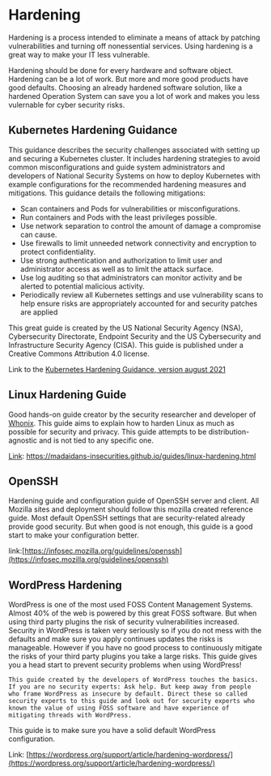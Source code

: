 # Hardening

Hardening is a process intended to eliminate a means of attack by patching vulnerabilities and turning off nonessential services.
Using hardening is a great way to make your IT less vulnerable. 

Hardening should be done for every hardware and software object. Hardening can be a lot of work. But more and more good products have good defaults. 
Choosing an already hardened software solution, like a hardened Operation System can save you a lot of work and makes you less vulernable for cyber security risks.


## Kubernetes Hardening Guidance


This guidance describes the security challenges associated with setting up and securing
a Kubernetes cluster. It includes hardening strategies to avoid common
misconfigurations and guide system administrators and developers of National Security
Systems on how to deploy Kubernetes with example configurations for the
recommended hardening measures and mitigations. This guidance details the following
mitigations:
- Scan containers and Pods for vulnerabilities or misconfigurations.
- Run containers and Pods with the least privileges possible.
- Use network separation to control the amount of damage a compromise can cause.
- Use firewalls to limit unneeded network connectivity and encryption to protect confidentiality.
- Use strong authentication and authorization to limit user and administrator
access as well as to limit the attack surface.
- Use log auditing so that administrators can monitor activity and be alerted to potential malicious activity.
- Periodically review all Kubernetes settings and use vulnerability scans to help ensure risks are appropriately accounted for and security patches are applied

This great guide is created by the US National Security Agency (NSA), Cybersecurity Directorate, Endpoint Security and the US Cybersecurity and Infrastructure Security Agency (CISA). This guide is published under a Creative Commons Attribution 4.0 license.


Link to the [Kubernetes Hardening Guidance, version august 2021](https://media.defense.gov/2021/Aug/03/2002820425/-1/-1/1/CTR_KUBERNETES%20HARDENING%20GUIDANCE.PDF)

## Linux Hardening Guide

Good hands-on guide creator by the security researcher and developer of [Whonix](https://www.whonix.org/). This guide aims to explain how to harden Linux as much as possible for security and privacy. This guide attempts to be distribution-agnostic and is not tied to any specific one.

[Link](https://madaidans-insecurities.github.io/guides/linux-hardening.html): https://madaidans-insecurities.github.io/guides/linux-hardening.html

## OpenSSH

Hardening guide and configuration guide of OpenSSH server and client. All Mozilla sites and deployment should follow this mozilla created reference guide.
Most default OpenSSH settings that are security-related already provide good security. But when good is not enough, this guide is a good start to make your configuration better.

link:[https://infosec.mozilla.org/guidelines/openssh](https://infosec.mozilla.org/guidelines/openssh)

## WordPress Hardening

WordPress is one of the most used FOSS Content Management Systems. Almost 40% of the web is powered by this great FOSS software. But when using third party plugins the risk of security vulnerabilities increased. Security in WordPress is taken very seriously so if you do not mess with the defaults and make sure you apply continues updates the risks is manageable. However if you have no good process to continuously mitigate the risks of your third party plugins you take a large risks. This guide gives you a head start to prevent security problems when using WordPress!

```{note}
This guide created by the developers of WordPress touches the basics. If you are no security experts: Ask help. But keep away from people who frame WordPress as insecure by default. Direct these so called security experts to this guide and look out for security experts who known the value of using FOSS software and have experience of mitigating threads with WordPress. 
 ```

This guide is to make sure you have a solid default WordPress configuration. 


Link: [https://wordpress.org/support/article/hardening-wordpress/](https://wordpress.org/support/article/hardening-wordpress/)